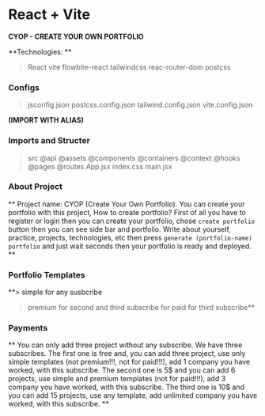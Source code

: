 # React + Vite

**CYOP - CREATE YOUR OWN PORTFOLIO**

**Technologies: **
> React
> vite
> flowbite-react
> tailwindcss
> reac-router-dom
> postcss

### Configs
> jsconfig.json
> postcss.config.json
> tailwind.config.json
> vite.config.json

**(IMPORT WITH ALIAS)**

### Imports and Structer
> src
> @api
> @assets
> @components
> @containers
> @context
> @hooks
> @pages
> @routes
> App.jsx
> index.css
> main.jsx

### About Project
**
Project name: CYOP (Create Your Own Portfolio).
You can create your portfolio with this project,
How to create portfolio?
First of all you have to register or login then you can create your portfolio, chose `create portfolio` button then you can see side bar and portfolio.
Write about yourself, practice, projects, technologies, etc then press `generate (portfolio-name) portfolio` and just wait seconds then your portfolio is ready and deployed.
**

### Portfolio Templates

**> simple for any susbcribe
> premium for second and third subscribe
> for paid for third subscribe**

### Payments
**
You can only add three project without any subscribe.
We have three subscribes.
The first one is free and, you can add three project, use only simple templates (not premium!!!, not for paid!!!), add 1 company you have worked, with this subscribe.
The second one is 5$ and you can add 6 projects, use simple and premium templates (not for paid!!!), add 3 company you have worked, with this subscribe.
The third one is 10$ and you can add 15 projects, use any template, add unlimited company you have worked, with this subscribe.
**
